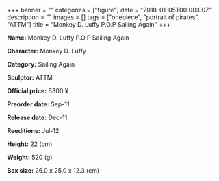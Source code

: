 +++
banner = ""
categories = ["figure"]
date = "2018-01-05T00:00:00Z"
description = ""
images = []
tags = ["onepiece", "portrait of pirates", "ATTM"]
title = "Monkey D. Luffy P.O.P Sailing Again"
+++

**Name:** Monkey D. Luffy P.O.P Sailing Again

**Character:** Monkey D. Luffy

**Category:** Sailing Again 

**Sculptor:** ATTM

**Official price:** 6300 ¥

**Preorder date:** Sep-11

**Release date:** Dec-11

**Reeditions:** Jul-12

**Height:** 22 (cm)

**Weight:** 520 (g)

**Box size:** 26.0 x 25.0 x 12.3 (cm)





